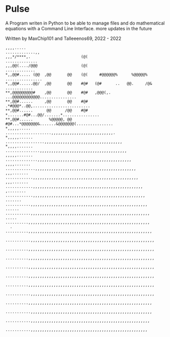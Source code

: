 # Pulse
A Program writen in Python to be able to manage files and do mathematical equations with a Command Line Interface. more updates in the future

Written by MaxChip101 and Talleeenos69, 2022 - 2022

    ,,,,.....                                                        .............,,
    ,,,*/****,.                      (@(                              ..............
    ,,,@@(..../@@@                   (@(                               .............
    *,,@@#..... (@@  ,@@       @@    (@(     #@@@@@@%      %@@@@@%  ................
    *,,@@#......@@/  ,@@       @@    #@#   (@#      ..   @@.     /@&    ............
    **,@@@@@@@@@#    ,@@       @@    #@#   ,@@@(,.   ...@@@@@@@@@@@@................
    **,@@#......     ,@@       @@    #@#       .*#@@@*..@@,.........................
    **,@@#......      @@      /@@    #@#   *.......#@#...@@/.......*................
    **,@@#......       %@@@@@, @@    #@#...*@@@@@@@&.......&@@@@@@@(................
    *,,,,,.....                     ....................,,,,,,,,,,,,,,,,,,,,,,,,,,,.
    *,,,,,......                 .................,,,,,,,,,,,,,,,,,,,,,,,,,,,,,,,,,,
    *,,,,.......               ...............,,,,,,,,,,,,,,,,,,,,,,,,,,,,,,,,,,,,,,
    ,,,,,.......             ..............,,,,,,,,,,,,,,,,,,,,,,,,,,,,,,,,,,,,,,,,,
    ,,,,.......            .............,,,,,,,,,,,,,,,,,,,,,,,,,,,,,,,,,,,,,,,,,,,,
    ,,,.......            ............,,,,,,,,,,,,,,,,,,,,,,,,,,,,,,,,,,,,,,,,,,,,,,
    ,,,.......          ............,,,,,,,,,,,,,,,,,,,,,,,,,,,,,,,,,,,,,,,,,,,,,,,,
    ,........          ............,,,,,,,,,,,,,,,,,,,,,,,,,,,,,,,,,,,,,,,,,,,,,,,,,
    .......           ...........,,,,,,,,,,,,,,,,,,,,,,,,,,,,,,,,,,,,,,,,,,,,,,,,,,,
    ......           ...........,,,,,,,,,,,,,,,,,,,,,,,,,,,,,,,,,,,,,,,,,,,,,,,,,,,,
    .....            ..........,,,,,,,,,,,,,,,,,,,,,,,,,,,,,,,,,,,,,,,,,,,,,,,,,,,,,
      .             ..........,,,,,,,,,,,,,,,,,,,,,,,,,,,,,,,,,,,,,,,,,,,,,,,,,,,,,,
                   ...........,,,,,,,,,,,,,,,,,,,,,,,,,,,,,,,,,,,,,,,,,,,,,,,,,,,,,,
                   ..........,,,,,,,,,,,,,,,,,,,,,,,,,,,,,,,,,,,,,,,,,,,,,,,,,,,,,,,
                   ..........,,,,,,,,,,,,,,,,,,,,,,,,,,,,,,,,,,,,,,,,,,,,,,,,,,,,,,,
                   ..........,,,,,,,,,,,,,,,,,,,,,,,,,,,,,,,,,,,,,,,,,,,,,,,,,,,,,,,
                   ..........,,,,,,,,,,,,,,,,,,,,,,,,,,,,,,,,,,,,,,,,,,,,,,,,,,,,,,,
                   ..........,,,,,,,,,,,,,,,,,,,,,,,,,,,,,,,,,,,,,,,,,,,,,,,,,,,,,,,
                   ...........,,,,,,,,,,,,,,,,,,,,,,,,,,,,,,,,,,,,,,,,,,,,,,,,,,,,,,
                    ..........,,,,,,,,,,,,,,,,,,,,,,,,,,,,,,,,,,,,,,,,,,,,,,,,,,,,,,
                    ...........,,,,,,,,,,,,,,,,,,,,,,,,,,,,,,,,,,,,,,,,,,,,,,,,,,,,,
                     ...........,,,,,,,,,,,,,,,,,,,,,,,,,,,,,,,,,,,,,,,,,,,,,,,,,,,,
                      ...........,,,,,,,,,,,,,,,,,,,,,,,,,,,,,,,,,,,,,,,,,,,,,,,,,,,
